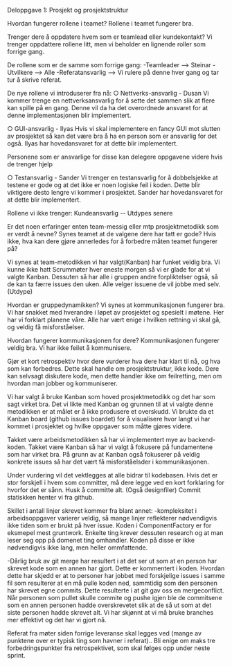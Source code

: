 Deloppgave 1: Prosjekt og prosjektstruktur

Hvordan fungerer rollene i teamet?
Rollene i teamet fungerer bra.

Trenger dere å oppdatere hvem som er teamlead eller
kundekontakt?
Vi trenger oppdattere rollene litt, men vi beholder en lignende roller som forrige gang.

De rollene som er de samme som forrige gang:
-Teamleader --> Steinar
-Utvilkere --> Alle
-Referatansvarlig --> Vi rulere på denne hver gang og tar tur å skrive referat.

De nye rollene vi introduserer fra nå:
○ Nettverks-ansvarlig - Dusan
Vi kommer trenge en nettverksansvarlig for å sette det sammen slik at
flere kan spille på en gang. Denne vil da ha det overordnede
ansvaret for at denne implementasjonen blir implementert.

○ GUI-ansvarlig - Ilyas
Hvis vi skal implementere en fancy GUI mot slutten av prosjektet så kan
det være bra å ha en person som er ansvarlig for det også. Ilyas har hovedansvaret
for at dette blir implementert.

Personene som er ansvarlige for disse kan delegere oppgavene videre hvis de trenger hjelp

○ Testansvarlig - Sander
Vi trenger en testansvarlig for å dobbelsjekke at testene er gode og at det
ikke er noen logiske feil i koden. Dette blir viktigere desto lengre vi kommer i
prosjektet. Sander har hovedansvaret for at dette blir implementert.


Rollene vi ikke trenger:
Kundeansvarlig -- Utdypes senere





Er det noen erfaringer enten team-messig eller mtp prosjektmetodikk som er verdt å nevne? Synes
teamet at de valgene dere har tatt er gode? Hvis ikke, hva kan dere gjøre annerledes for å forbedre
måten teamet fungerer på?

Vi synes at team-metodikken vi har valgt(Kanban) har funket veldig bra. Vi kunne ikke hatt Scrummøter hver eneste morgen
så vi er glade for at vi valgte Kanban. Dessuten så har alle i gruppen andre forpliktelser også, så de kan ta færre issues den uken.
Alle velger issuene de vil jobbe med selv. (Utdype)




Hvordan er gruppedynamikken?
Vi synes at kommunikasjonen fungerer bra. Vi har snakket med hverandre i løpet av prosjektet og spesielt i møtene.
Her har vi forklart planene våre. Alle har vært enige i hvilken rettning vi skal gå, og veldig få misforståelser.



Hvordan fungerer kommunikasjonen for dere?
Kommunikasjonen fungerer veldig bra. Vi har ikke feilet å kommunisere.


Gjør et kort retrospektiv hvor dere vurderer hva dere har klart til nå, og hva som kan forbedres. Dette
skal handle om prosjektstruktur, ikke kode. Dere kan selvsagt diskutere kode, men dette handler ikke
om feilretting, men om hvordan man jobber og kommuniserer.

Vi har valgt å bruke Kanban som hoved prosjektmetodikk og det har som sagt virket bra. Det vi likte med Kanban og grunnen
til at vi valgte denne metodikken er at målet er å ikke produsere et overskudd. Vi brukte da
et Kanban board (github issues boardet) for å visualisere hvor langt vi har kommet i prosjektet
og hvilke oppgaver som måtte gjøres videre.

Takket være arbeidsmetodikken så har vi implementert mye av backend-koden. Takket være Kanban så har vi valgt å
fokusere på fundamentene som har virket bra. På grunn av at Kanban også fokuserer på veldig konkrete issues så har det
vært få misforståelsder i kommunikasjonen.




Under vurdering vil det vektlegges at alle bidrar til kodebasen. Hvis det er stor forskjell i hvem som
committer, må dere legge ved en kort forklaring for hvorfor det er sånn. Husk å committe alt. (Også
designfiler)
Commit statiskken henter vi fra github.

Skillet i antall linjer skrevet kommer fra blant annet:
-kompleksitet i arbeidsoppgaver varierer veldig, så mange linjer reflekterer nødvendigvis ikke tiden som er brukt på
hver issue. Koden i ComponentFactory er for eksmepel mest gruntwork. Enkelte ting krever dessuten research og at man
leser seg opp på domenet ting omhandler. Koden på disse er ikke nødvendigvis ikke lang, men heller ommfattende.

-Dårlig bruk av git merge har resultert i at det ser ut som at
en person har skrevet kode som en annen har gjort. Dette er kommentert i koden.
Hvordan dette har skjedd er at to personer har jobbet med forskjelige issues i samme fil
som resulterer at en må pulle koden ned, sammtidig som den personen har skrevet egne commits. Dette resulterte i at git
gav oss en mergeconflict. Når personen som pullet skulle commite og pushe igjen ble de commitsene som en annen personen hadde
overskrevetet slik at de så ut som at det siste personen hadde skrevet alt. Vi har skjønnt at vi må bruke branches mer effektivt
og det har vi gjort nå.



Referat fra møter siden forrige leveranse skal legges ved (mange av punktene over er typisk ting som
havner i referat)..
Bli enige om maks tre forbedringspunkter fra retrospektivet, som skal følges opp under neste sprint.
